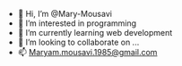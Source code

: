 - 👋 Hi, I’m @Mary-Mousavi
- 👀 I’m interested in programming
- 🌱 I’m currently learning web development
- 💞️ I’m looking to collaborate on ...
- 📫 Maryam.mousavi.1985@gmail.com

<!---
Mary-Mousavi/Mary-Mousavi is a ✨ special ✨ repository because its `README.md` (this file) appears on your GitHub profile.
You can click the Preview link to take a look at your changes.
--->
